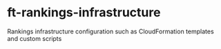 # ft-rankings-infrastructure
Rankings infrastructure configuration such as CloudFormation templates and custom scripts
